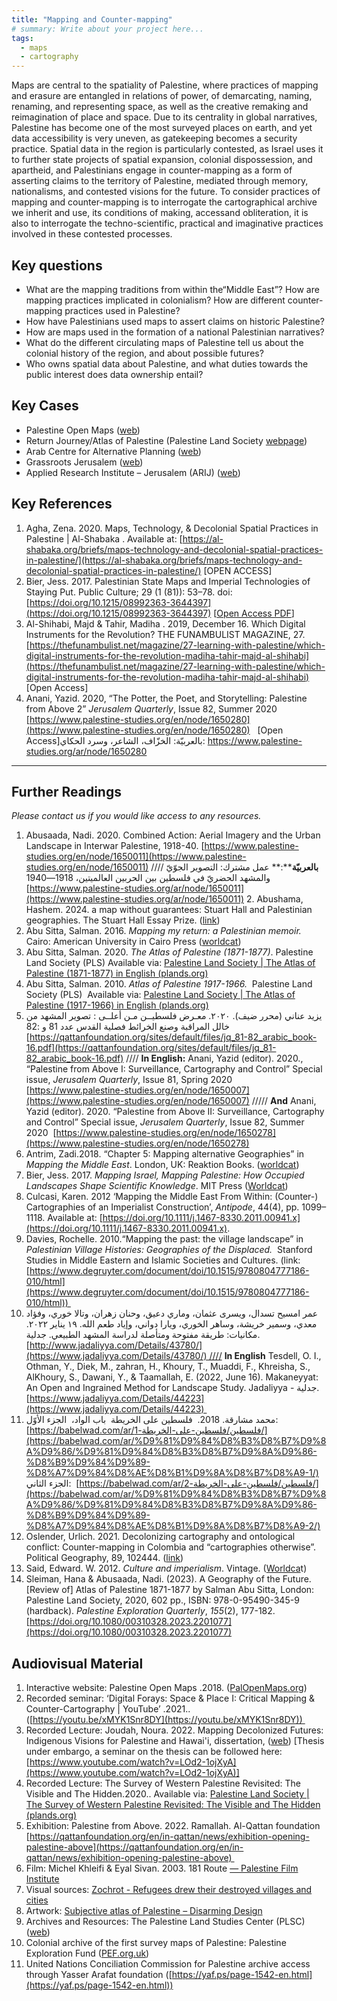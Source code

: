 ```yaml
---
title: "Mapping and Counter-mapping"
# summary: Write about your project here...
tags:
  - maps
  - cartography
---
```

Maps are central to the spatiality of Palestine, where practices of mapping and erasure are entangled in relations of power, of demarcating, naming, renaming, and representing space, as well as the creative remaking and reimagination of place and space. Due to its centrality in global narratives, Palestine has become one of the most surveyed places on earth, and yet data accessibility is very uneven, as gatekeeping becomes a security practice. Spatial data in the region is particularly contested, as Israel uses it to further state projects of spatial expansion, colonial dispossession, and apartheid, and Palestinians engage in counter-mapping as a form of asserting claims to the territory of Palestine, mediated through memory, nationalisms, and contested visions for the future. To consider practices of mapping and counter-mapping is to interrogate the cartographical archive we inherit and use, its conditions of making, accessand obliteration, it is also to interrogate the techno-scientific, practical and imaginative practices involved in these contested processes. 

## Key questions 
- What are the mapping traditions from within the“Middle East”? How are mapping practices implicated in colonialism? How are different counter-mapping practices used in Palestine? 
- How have Palestinians used maps to assert claims on historic Palestine?
- How are maps used in the formation of a national Palestinian narratives?
- What do the different circulating maps of Palestine tell us about the colonial history of the region, and about possible futures?
- Who owns spatial data about Palestine, and what duties towards the public interest does data ownership entail?

## Key Cases

- Palestine Open Maps ([web](https://palopenmaps.org/en))
- Return Journey/Atlas of Palestine (Palestine Land Society [webpage](https://www.plands.org/en/home))
- Arab Centre for Alternative Planning ([web](https://www.ac-ap.org/en/))
- Grassroots Jerusalem ([web](https://www.grassrootsalquds.net/))
- Applied Research Institute – Jerusalem (ARIJ) ([web](https://www.arij.org/books-atlases/))

## Key References 
1. Agha, Zena. 2020. Maps, Technology, & Decolonial Spatial Practices in Palestine | Al-Shabaka . Available at: [https://al-shabaka.org/briefs/maps-technology-and-decolonial-spatial-practices-in-palestine/](https://al-shabaka.org/briefs/maps-technology-and-decolonial-spatial-practices-in-palestine/) [OPEN ACCESS]
2. Bier, Jess. 2017. Palestinian State Maps and Imperial Technologies of Staying Put. Public Culture; 29 (1 (81)): 53–78. doi: [https://doi.org/10.1215/08992363-3644397](https://doi.org/10.1215/08992363-3644397) [[Open Access PDF](https://jessbier.org/wp-content/uploads/2016/02/public-culture-2017-bier-53-78.pdf)]
3. Al-Shihabi, Majd & Tahir, Madiha . 2019, December 16. Which Digital Instruments for the Revolution? THE FUNAMBULIST MAGAZINE, 27. [https://thefunambulist.net/magazine/27-learning-with-palestine/which-digital-instruments-for-the-revolution-madiha-tahir-majd-al-shihabi](https://thefunambulist.net/magazine/27-learning-with-palestine/which-digital-instruments-for-the-revolution-madiha-tahir-majd-al-shihabi) [Open Access]
4. Anani, Yazid. 2020, “The Potter, the Poet, and Storytelling: Palestine from Above 2” _Jerusalem Quarterly_, Issue 82, Summer 2020 [https://www.palestine-studies.org/en/node/1650280](https://www.palestine-studies.org/en/node/1650280)   [Open Access]بالعربيّة: الخزّاف، الشاعر، وسرد الحكاي: https://www.palestine-studies.org/ar/node/1650280


----------------------

## Further Readings

*Please contact us if you would like access to any resources.*

1. Abusaada, Nadi. 2020. Combined Action: Aerial Imagery and the Urban Landscape in Interwar Palestine, 1918-40. [https://www.palestine-studies.org/en/node/1650011](https://www.palestine-studies.org/en/node/1650011) //// **بالعربيّة****:** عمل مشترك: التصوير الجوّيّ والمشهد الحضريّ في فلسطين بين الحربين العالميتين، 1918—1940  [https://www.palestine-studies.org/ar/node/1650011](https://www.palestine-studies.org/ar/node/1650011) 
2. Abushama, Hashem. 2024. a map without guarantees: Stuart Hall and Palestinian geographies. The Stuart Hall Essay Prize. ([link](https://www.stuarthallfoundation.org/resource/a-map-without-guarantees-stuart-hall-and-palestinian-geographies/))
3. Abu Sitta, Salman. 2016. _Mapping my return: a Palestinian memoir._ Cairo: American University in Cairo Press ([worldcat](https://search.worldcat.org/title/952421431))
4. Abu Sitta, Salman. 2020. _The Atlas of Palestine (1871-1877)_. Palestine Land Society (PLS) Available via: [Palestine Land Society | The Atlas of Palestine (1871-1877) in English (plands.org)](https://www.plands.org/en/maps-atlases/atlases/atlas-of-palestine-1871-1877)
5. Abu Sitta, Salman. 2010. _Atlas of Palestine 1917-1966._  Palestine Land Society (PLS)  Available via: [Palestine Land Society | The Atlas of Palestine (1917-1966) in English (plands.org)](https://www.plands.org/en/maps-atlases/atlases/atlas-of-palestine-1917-1966)
6. يزيد عناني (محرر ضيف). ٢٠٢٠. معـرض فلسطيــن مـن أعلــى : تصوير المشهد من خالل المراقبة وصنع الخرائط فصلية القدس عدد 81 و :82 [https://qattanfoundation.org/sites/default/files/jq_81-82_arabic_book-16.pdf](https://qattanfoundation.org/sites/default/files/jq_81-82_arabic_book-16.pdf) //// **In English:**  Anani, Yazid (editor). 2020., “Palestine from Above I: Surveillance, Cartography and Control” Special issue, _Jerusalem Quarterly_, Issue 81, Spring 2020 [https://www.palestine-studies.org/en/node/1650007](https://www.palestine-studies.org/en/node/1650007) ///// **And** Anani, Yazid (editor). 2020. “Palestine from Above II: Surveillance, Cartography and Control” Special issue, _Jerusalem Quarterly_, Issue 82, Summer 2020  [https://www.palestine-studies.org/en/node/1650278](https://www.palestine-studies.org/en/node/1650278)
7. Antrim, Zadi.2018. “Chapter 5: Mapping alternative Geographies” in _Mapping the Middle East_. London, UK: Reaktion Books. ([worldcat](https://search.worldcat.org/title/1004760121))
7. Bier, Jess. 2017. _Mapping Israel, Mapping Palestine: How Occupied Landscapes Shape Scientific Knowledge_. MIT Press ([Worldcat](https://search.worldcat.org/title/1002278414))
8. Culcasi, Karen. 2012 ‘Mapping the Middle East From Within: (Counter-) Cartographies of an Imperialist Construction’, _Antipode_, 44(4), pp. 1099–1118. Available at: [https://doi.org/10.1111/j.1467-8330.2011.00941.x](https://doi.org/10.1111/j.1467-8330.2011.00941.x).
9. Davies, Rochelle. 2010.“Mapping the past: the village landscape” in _Palestinian Village Histories: Geographies of the Displaced._  Stanford Studies in Middle Eastern and Islamic Societies and Cultures. (link: [https://www.degruyter.com/document/doi/10.1515/9780804777186-010/html](https://www.degruyter.com/document/doi/10.1515/9780804777186-010/html)) 
10. عمر امسيح تسدال، ويسرى عثمان، وماري دعيق، وحنان زهران، وتالا خوري، وفؤاد معدي، وسمير خريشة، وساهر الخوري، ويارا دواني، وإياد طعم الله. ١٩ يناير ٢٠٢٢. مكانيات: طريقة مفتوحة ومتأصلة لدراسة المشهد الطبيعي. جدلية. [http://www.jadaliyya.com/Details/43780/](https://www.jadaliyya.com/Details/43780/) //// **In English** Tesdell, O. I., Othman, Y., Diek, M., zahran, H., Khoury, T., Muaddi, F., Khreisha, S., AlKhoury, S., Dawani, Y., & Taamallah, E. (2022, June 16). Makaneyyat: An Open and Ingrained Method for Landscape Study. Jadaliyya - جدلية. [https://www.jadaliyya.com/Details/44223](https://www.jadaliyya.com/Details/44223) 
11. محمد مشارقة. 2018.  فلسطين على الخريطة  باب الواد،  الجزء الأوّل: [https://babelwad.com/ar/فلسطين/فلسطين-على-الخريطة-1/](https://babelwad.com/ar/%D9%81%D9%84%D8%B3%D8%B7%D9%8A%D9%86/%D9%81%D9%84%D8%B3%D8%B7%D9%8A%D9%86-%D8%B9%D9%84%D9%89-%D8%A7%D9%84%D8%AE%D8%B1%D9%8A%D8%B7%D8%A9-1/) الجزء الثاني:  [https://babelwad.com/ar/فلسطين/فلسطين-على-الخريطة-2/](https://babelwad.com/ar/%D9%81%D9%84%D8%B3%D8%B7%D9%8A%D9%86/%D9%81%D9%84%D8%B3%D8%B7%D9%8A%D9%86-%D8%B9%D9%84%D9%89-%D8%A7%D9%84%D8%AE%D8%B1%D9%8A%D8%B7%D8%A9-2/)
12. Oslender, Urlich. 2021. Decolonizing cartography and ontological conflict: Counter-mapping in Colombia and “cartographies otherwise”. Political Geography, 89, 102444. ([link](https://www.sciencedirect.com/science/article/abs/pii/S0962629821001049))
13. Said, Edward. W. 2012. _Culture and imperialism_. Vintage. ([Worldca](https://search.worldcat.org/title/888470686)t)
14. Sleiman, Hana & Abusaada, Nadi. (2023). A Geography of the Future. \[Review of] Atlas of Palestine 1871-1877 by Salman Abu Sitta, London: Palestine Land Society, 2020, 602 pp., ISBN: 978-0-95490-345-9 (hardback). _Palestine Exploration Quarterly_, _155_(2), 177-182. [https://doi.org/10.1080/00310328.2023.2201077](https://doi.org/10.1080/00310328.2023.2201077)


## Audiovisual Material

1. Interactive website: Palestine Open Maps .2018. ([PalOpenMaps.org](https://palopenmaps.org/))
2. Recorded seminar: ‘Digital Forays: Space & Place I: Critical Mapping & Counter-Cartography | YouTube’ .2021.. ([https://youtu.be/xMYK1Snr8DY](https://youtu.be/xMYK1Snr8DY)) 
3. Recorded Lecture: Joudah, Noura. 2022. Mapping Decolonized Futures: Indigenous Visions for Palestine and Hawai'i, dissertation, ([web](https://escholarship.org/uc/item/1q13d9zh)) \[Thesis under embargo, a seminar on the thesis can be followed here: [https://www.youtube.com/watch?v=LOd2-1ojXyA](https://www.youtube.com/watch?v=LOd2-1ojXyA)]
4. Recorded Lecture: The Survey of Western Palestine Revisited: The Visible and The Hidden.2020.. Available via: [Palestine Land Society | The Survey of Western Palestine Revisited: The Visible and The Hidden (plands.org)](https://www.plands.org/en/articles-speeches/speeches/2020/the-survey-of-western-palestine-revisited)
5. Exhibition: Palestine from Above. 2022. Ramallah. Al-Qattan foundation [https://qattanfoundation.org/en/in-qattan/news/exhibition-opening-palestine-above](https://qattanfoundation.org/en/in-qattan/news/exhibition-opening-palestine-above) 
6. Film: Michel Khleifi & Eyal Sivan. 2003. 181 Route [— Palestine Film Institute](https://www.palestinefilminstitute.org/en/pfp/archive/route-181)
7. Visual sources: [Zochrot - Refugees drew their destroyed villages and cities](https://www.zochrot.org/publication_articles/view/56406/en) 
8. Artwork: [Subjective atlas of Palestine – Disarming Design](https://disarmingdesign.com/product/subjective-altas-of-palestine/)
9. Archives and Resources: The Palestine Land Studies Center (PLSC) ([web](https://www.aub.edu.lb/plsc/Pages/default.aspx))
10. Colonial archive of the first survey maps of Palestine: Palestine Exploration Fund ([PEF.org.uk](https://www.pef.org.uk/))
11. United Nations Conciliation Commission for Palestine archive access through Yasser Arafat foundation ([https://yaf.ps/page-1542-en.html](https://yaf.ps/page-1542-en.html))